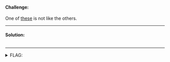 #### Challenge:

One of [these](./amongus.tar.gz ":ignore") is not like the others.

---

#### Solution:

```bash
```

---

<details><summary>FLAG:</summary>

```
actf{look1ng_f0r_answers_in_the_p0uring_r4in_b21f9732f829}
```

</details>
<br/>
